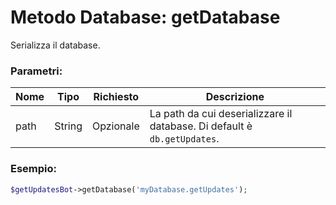 # Metodo Database: getDatabase

Serializza il database.

### Parametri:

| Nome | Tipo | Richiesto | Descrizione |
|------|------|-----------|-------------|
|path|String|Opzionale|La path da cui deserializzare il database. Di default è `db.getUpdates`.|

### Esempio:

```php
$getUpdatesBot->getDatabase('myDatabase.getUpdates');
```
